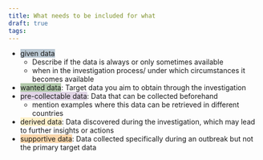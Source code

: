 ```yaml
---
title: What needs to be included for what
draft: true
tags: 
---
```

- <span style="background:#BAC8D3">given data</span>
	- Describe if the data is always or only sometimes available
	- when in the investigation process/ under which circumstances it becomes available
- <span style="background:#B2C9AB">wanted data</span>: Target data you aim to obtain through the investigation
- <span style="background:#E1D5E7">pre-collectable data</span>: Data that can be collected beforehand
	- mention examples where this data can be retrieved in different countries 
- <span style="background:#FFF2CC">derived data</span>: Data discovered during the investigation, which may lead to further insights or actions
- <span style="background: #FAD7AC">supportive data</span>: Data collected specifically during an outbreak but not the primary target data